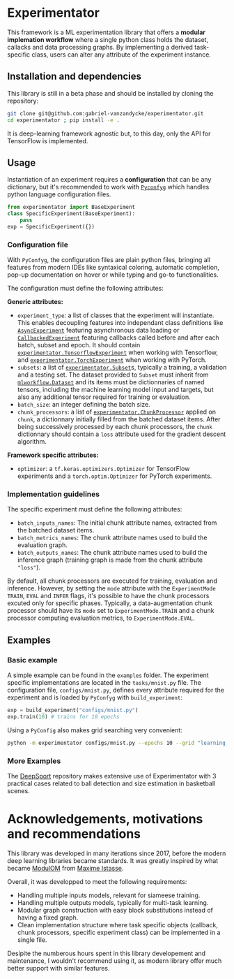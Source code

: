 # Experimentator

This framework is a ML experimentation library that offers a **modular implemation workflow** where a single python class holds the dataset, callacks and data processing graphs. By implementing a derived task-specific class, users can alter any attribute of the experiment instance.

## Installation and dependencies

This library is still in a beta phase and should be installed by cloning the repository:
```bash
git clone git@github.com:gabriel-vanzandycke/experimentator.git
cd experimentator ; pip install -e .
```

It is deep-learning framework agnostic but, to this day, only the API for TensorFlow is implemented.

## Usage

Instantiation of an experiment requires a **configuration** that can be any dictionary, but it's recommended to work with [`Pyconfyg`](https://github.com/gabriel-vanzandycke/pyconfyg) which handles python language configuration files.

```python
from experimentator import BaseExperiment
class SpecificExperiment(BaseExperiment):
    pass
exp = SpecificExperiment({})
```

### Configuration file

With `PyConfyg`, the configuration files are plain python files, bringing all features from modern IDEs like syntaxical coloring, automatic completion, pop-up documentation on hover or while typing and go-to functionalities.

The configuration must define the following attributes:

**Generic attributes:**
- `experiment_type`: a list of classes that the experiment will instantiate. This enables decoupling features into independant class definitions like [`AsyncExperiment`](https://github.com/gabriel-vanzandycke/experimentator/blob/main/experimentator/base_experiment.py#L119) featuring asynchronous data loading or [`CallbackedExperiment`](https://github.com/gabriel-vanzandycke/experimentator/blob/main/experimentator/callbacked_experiment.py#L36) featuring callbacks called before and after each batch, subset and epoch. It should contain [`experimentator.TensorflowExperiment`](https://github.com/gabriel-vanzandycke/experimentator/blob/main/experimentator/tf2_experiment.py#L31) when working with Tensorflow, and [`experimentator.TorchExperiment`]() when working with PyTorch.
- `subsets`: a list of [`experimentator.Subset`](https://github.com/gabriel-vanzandycke/experimentator/blob/main/experimentator/dataset.py#L21)s, typically a training, a validation and a testing set. The dataset provided to `Subset` must inherit from [`mlworkflow.Dataset`](https://github.com/ispgroupucl/mlworkflow) and its items must be dictionnaries of named tensors, including the machine learning model input and targets, but also any additional tensor required for training or evaluation.
- `batch_size`: an integer defining the batch size.
- `chunk_processors`: a list of [`experimentator.ChunkProcessor`](https://github.com/gabriel-vanzandycke/experimentator/blob/main/experimentator/utils.py#L28) applied on `chunk`, a dictionnary initially filled from the batched dataset items. After being successively processed by each chunk processors, the `chunk` dictionnary should contain a `loss` attribute used for the gradient descent algorithm.

**Framework specific attributes:**
- `optimizer`: a `tf.keras.optimizers.Optimizer` for TensorFlow experiments and a `torch.optim.Optimizer` for PyTorch experiments.


### Implementation guidelines

The specific experiment must define the following attributes:
- `batch_inputs_names`: The initial chunk attribute names, extracted from the batched dataset items.
- `batch_metrics_names`: The chunk attribute names used to build the evaluation graph.
- `batch_outputs_names`: The chunk attribute names used to build the inference graph (training graph is made from the chunk attribute `"loss"`).

By default, all chunk processors are executed for training, evaluation and inference. However, by setting the `mode` attribute with the `ExperimentMode` `TRAIN`, `EVAL` and `INFER` flags, it's possible to have the chunk processors excuted only for specific phases. Typically, a data-augmentation chunk processor should have its `mode` set to `ExperimentMode.TRAIN` and a chunk processor computing evaluation metrics, to `ExperimentMode.EVAL`.



## Examples

### Basic example

A simple example can be found in the `examples` folder. The experiment specific implementations are located in the `tasks/mnist.py` file. The configuration file, `configs/mnist.py`, defines every attribute required for the experiment and is loaded by `PyConfyg` with `build_experiment`:

```python
exp = build_experiment("configs/mnist.py")
exp.train(10) # trains for 10 epochs
```

Using a `PyConfig` also makes grid searching very convenient:
```bash
python -m experimentator configs/mnist.py --epochs 10 --grid "learning_rate=[0.1,0.01,0.001]"
```


### More Examples

The [DeepSport](https://github.com/gabriel-vanzandycke/deepsport) repository makes extensive use of Experimentator with 3 practical cases related to ball detection and size estimation in basketball scenes.

# Acknowledgements, motivations and recommendations
This library was developed in many iterations since 2017, before the modern deep learning libraries became standards. It was greatly inspired by what became [ModulOM](https://openreview.net/forum?id=264iXDLnD59) from [Maxime Istasse](https://github.com/mistasse).

Overall, it was developped to meet the following requirements:
- Handling multiple inputs models, relevant for siameese training.
- Handling multiple outputs models, typically for multi-task learning.
- Modular graph construction with easy block substitutions instead of having a fixed graph.
- Clean implementation structure where task specific objects (callback, chunk processors, specific experiment class) can be implemented in a single file.

Desipite the numberous hours spent in this library developement and maintenance, I wouldn't recommend using it, as modern library offer much better support with similar features.
